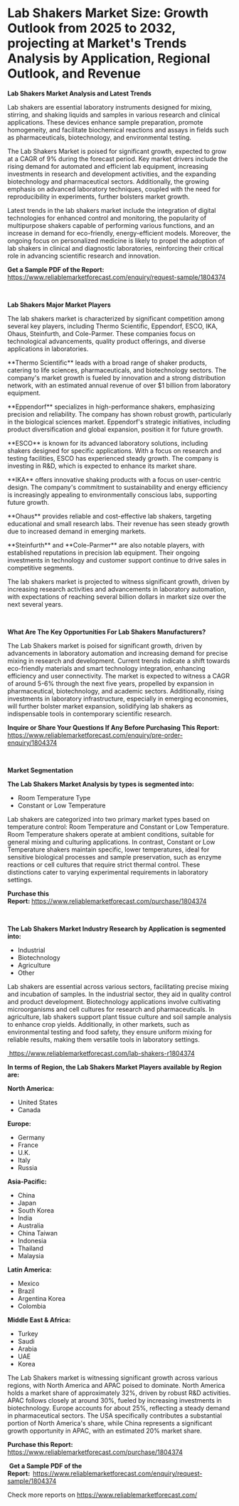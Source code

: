 <p><h1>Lab Shakers Market Size: Growth Outlook from 2025 to 2032, projecting at Market's Trends Analysis by Application, Regional Outlook, and Revenue</h1></p><p><strong>Lab Shakers Market Analysis and Latest Trends</strong></p>
<p><p>Lab shakers are essential laboratory instruments designed for mixing, stirring, and shaking liquids and samples in various research and clinical applications. These devices enhance sample preparation, promote homogeneity, and facilitate biochemical reactions and assays in fields such as pharmaceuticals, biotechnology, and environmental testing.</p><p>The Lab Shakers Market is poised for significant growth, expected to grow at a CAGR of 9% during the forecast period. Key market drivers include the rising demand for automated and efficient lab equipment, increasing investments in research and development activities, and the expanding biotechnology and pharmaceutical sectors. Additionally, the growing emphasis on advanced laboratory techniques, coupled with the need for reproducibility in experiments, further bolsters market growth.</p><p>Latest trends in the lab shakers market include the integration of digital technologies for enhanced control and monitoring, the popularity of multipurpose shakers capable of performing various functions, and an increase in demand for eco-friendly, energy-efficient models. Moreover, the ongoing focus on personalized medicine is likely to propel the adoption of lab shakers in clinical and diagnostic laboratories, reinforcing their critical role in advancing scientific research and innovation.</p></p>
<p><strong>Get a Sample PDF of the Report:&nbsp;</strong> <a href="https://www.reliablemarketforecast.com/enquiry/request-sample/1804374?utm_campaign=3123&utm_medium=2&utm_source=Github&utm_content=ia&utm_term=10042025&utm_id=lab-shakers">https://www.reliablemarketforecast.com/enquiry/request-sample/1804374</a></p>
<p>&nbsp;</p>
<p><strong>Lab Shakers Major Market Players</strong></p>
<p><p>The lab shakers market is characterized by significant competition among several key players, including Thermo Scientific, Eppendorf, ESCO, IKA, Ohaus, Steinfurth, and Cole-Parmer. These companies focus on technological advancements, quality product offerings, and diverse applications in laboratories.</p><p>**Thermo Scientific** leads with a broad range of shaker products, catering to life sciences, pharmaceuticals, and biotechnology sectors. The company's market growth is fueled by innovation and a strong distribution network, with an estimated annual revenue of over $1 billion from laboratory equipment.</p><p>**Eppendorf** specializes in high-performance shakers, emphasizing precision and reliability. The company has shown robust growth, particularly in the biological sciences market. Eppendorf's strategic initiatives, including product diversification and global expansion, position it for future growth.</p><p>**ESCO** is known for its advanced laboratory solutions, including shakers designed for specific applications. With a focus on research and testing facilities, ESCO has experienced steady growth. The company is investing in R&D, which is expected to enhance its market share.</p><p>**IKA** offers innovative shaking products with a focus on user-centric design. The company's commitment to sustainability and energy efficiency is increasingly appealing to environmentally conscious labs, supporting future growth. </p><p>**Ohaus** provides reliable and cost-effective lab shakers, targeting educational and small research labs. Their revenue has seen steady growth due to increased demand in emerging markets. </p><p>**Steinfurth** and **Cole-Parmer** are also notable players, with established reputations in precision lab equipment. Their ongoing investments in technology and customer support continue to drive sales in competitive segments.</p><p>The lab shakers market is projected to witness significant growth, driven by increasing research activities and advancements in laboratory automation, with expectations of reaching several billion dollars in market size over the next several years.</p></p>
<p>&nbsp;</p>
<p><strong>What Are The Key Opportunities For Lab Shakers Manufacturers?</strong></p>
<p><p>The Lab Shakers market is poised for significant growth, driven by advancements in laboratory automation and increasing demand for precise mixing in research and development. Current trends indicate a shift towards eco-friendly materials and smart technology integration, enhancing efficiency and user connectivity. The market is expected to witness a CAGR of around 5-6% through the next five years, propelled by expansion in pharmaceutical, biotechnology, and academic sectors. Additionally, rising investments in laboratory infrastructure, especially in emerging economies, will further bolster market expansion, solidifying lab shakers as indispensable tools in contemporary scientific research.</p></p>
<p><strong>Inquire or Share Your Questions If Any Before Purchasing This Report:</strong> <a href="https://www.reliablemarketforecast.com/enquiry/pre-order-enquiry/1804374?utm_campaign=3123&utm_medium=2&utm_source=Github&utm_content=ia&utm_term=10042025&utm_id=lab-shakers">https://www.reliablemarketforecast.com/enquiry/pre-order-enquiry/1804374</a></p>
<p>&nbsp;</p>
<p><strong>Market Segmentation</strong></p>
<p><strong>The Lab Shakers Market Analysis by types is segmented into:</strong></p>
<p><ul><li>Room Temperature Type</li><li>Constant or Low Temperature</li></ul></p>
<p><p>Lab shakers are categorized into two primary market types based on temperature control: Room Temperature and Constant or Low Temperature. Room Temperature shakers operate at ambient conditions, suitable for general mixing and culturing applications. In contrast, Constant or Low Temperature shakers maintain specific, lower temperatures, ideal for sensitive biological processes and sample preservation, such as enzyme reactions or cell cultures that require strict thermal control. These distinctions cater to varying experimental requirements in laboratory settings.</p></p>
<p><strong>Purchase this Report:&nbsp;</strong><a href="https://www.reliablemarketforecast.com/purchase/1804374?utm_campaign=3123&utm_medium=2&utm_source=Github&utm_content=ia&utm_term=10042025&utm_id=lab-shakers">https://www.reliablemarketforecast.com/purchase/1804374</a></p>
<p>&nbsp;</p>
<p><strong>The Lab Shakers Market Industry Research by Application is segmented into:</strong></p>
<p><ul><li>Industrial</li><li>Biotechnology</li><li>Agriculture</li><li>Other</li></ul></p>
<p><p>Lab shakers are essential across various sectors, facilitating precise mixing and incubation of samples. In the industrial sector, they aid in quality control and product development. Biotechnology applications involve cultivating microorganisms and cell cultures for research and pharmaceuticals. In agriculture, lab shakers support plant tissue culture and soil sample analysis to enhance crop yields. Additionally, in other markets, such as environmental testing and food safety, they ensure uniform mixing for reliable results, making them versatile tools in laboratory settings.</p></p>
<p><a href="https://www.reliablemarketforecast.com/lab-shakers-r1804374?utm_campaign=3123&utm_medium=2&utm_source=Github&utm_content=ia&utm_term=10042025&utm_id=lab-shakers">&nbsp;https://www.reliablemarketforecast.com/lab-shakers-r1804374</a></p>
<p><strong>In terms of Region, the Lab Shakers Market Players available by Region are:</strong></p>
<p>
    <p> <strong> North America: </strong>
        <ul>
            <li>United States</li>
            <li>Canada</li>
        </ul>
        </p> 
    <p> <strong> Europe: </strong>
        <ul>
            <li>Germany</li>
            <li>France</li>
            <li>U.K.</li>
            <li>Italy</li>
            <li>Russia</li>
        </ul>
        </p> 
    <p> <strong> Asia-Pacific: </strong>
        <ul>
            <li>China</li>
            <li>Japan</li>
            <li>South Korea</li>
            <li>India</li>
            <li>Australia</li>
            <li>China Taiwan</li>
            <li>Indonesia</li>
            <li>Thailand</li>
            <li>Malaysia</li>
        </ul>
        </p> 
    <p> <strong> Latin America: </strong>
        <ul>
            <li>Mexico</li>
            <li>Brazil</li>
            <li>Argentina Korea</li>
            <li>Colombia</li>
        </ul>
        </p> 
    <p> <strong> Middle East & Africa: </strong>
        <ul>
            <li>Turkey</li>
            <li>Saudi</li>
            <li>Arabia</li>
            <li>UAE</li>
            <li>Korea</li>
        </ul>
    </p>
    </p>
<p><p>The Lab Shakers market is witnessing significant growth across various regions, with North America and APAC poised to dominate. North America holds a market share of approximately 32%, driven by robust R&D activities. APAC follows closely at around 30%, fueled by increasing investments in biotechnology. Europe accounts for about 25%, reflecting a steady demand in pharmaceutical sectors. The USA specifically contributes a substantial portion of North America's share, while China represents a significant growth opportunity in APAC, with an estimated 20% market share.</p></p>
<p><strong>Purchase this Report: </strong><a href="https://www.reliablemarketforecast.com/purchase/1804374?utm_campaign=3123&utm_medium=2&utm_source=Github&utm_content=ia&utm_term=10042025&utm_id=lab-shakers">https://www.reliablemarketforecast.com/purchase/1804374</a></p>
<p>&nbsp;<strong>Get a Sample PDF of the Report:&nbsp;&nbsp;</strong><a href="https://www.reliablemarketforecast.com/enquiry/request-sample/1804374?utm_campaign=3123&utm_medium=2&utm_source=Github&utm_content=ia&utm_term=10042025&utm_id=lab-shakers">https://www.reliablemarketforecast.com/enquiry/request-sample/1804374</a></p>
<p><strong></strong></p>
<p>Check more reports on <a href="https://www.reliablemarketforecast.com/?utm_campaign=3123&utm_medium=2&utm_source=Github&utm_content=ia&utm_term=10042025&utm_id=lab-shakers">https://www.reliablemarketforecast.com/</a></p>